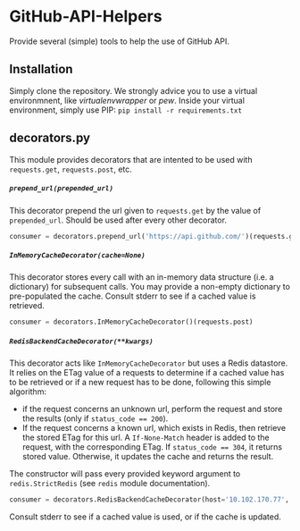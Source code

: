 # GitHub-API-Helpers

Provide several (simple) tools to help the use of GitHub API. 

## Installation

Simply clone the repository. We strongly advice you to use a virtual environmnent, like *virtualenvwrapper* or *pew*. Inside your virtual environment, simply use PIP: `pip install -r requirements.txt` 

## decorators.py

This module provides decorators that are intented to be used with `requests.get`, `requests.post`, etc.

##### `prepend_url(prepended_url)` 
This decorator prepend the url given to `requests.get` by the value of `prepended_url`. Should be used after every other decorator. 

```python
consumer = decorators.prepend_url('https://api.github.com/')(requests.get)
```

##### `InMemoryCacheDecorator(cache=None)`
This decorator stores every call with an in-memory data structure (i.e. a dictionary) for subsequent calls. You may provide a non-empty dictionary to pre-populated the cache. Consult stderr to see if a cached value is retrieved.

```python
consumer = decorators.InMemoryCacheDecorator()(requests.post) 
```

##### `RedisBackendCacheDecorator(**kwargs)`
This decorator acts like `InMemoryCacheDecorator` but uses a Redis datastore. It relies on the ETag value of a requests to determine if a cached value has to be retrieved or if a new request has to be done, following this simple algorithm:
 - if the request concerns an unknown url, perform the request and store the results (only if `status_code == 200`). 
 - If the request concerns a known url, which exists in Redis, then retrieve the stored ETag for this url. A `If-None-Match` header is added to the request, with the corresponding ETag. If `status_code == 304`, it returns stored value. Otherwise, it updates the cache and returns the result. 

The constructor will pass every provided keyword argument to `redis.StrictRedis` (see `redis` module documentation). 

```python
consumer = decorators.RedisBackendCacheDecorator(host='10.102.170.77', db=5)(requests.get)
```
Consult stderr to see if a cached value is used, or if the cache is updated.
